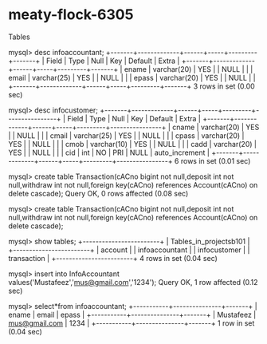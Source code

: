 # meaty-flock-6305


Tables 

mysql> desc infoaccountant;
+-------+-------------+------+-----+---------+-------+
| Field | Type        | Null | Key | Default | Extra |
+-------+-------------+------+-----+---------+-------+
| ename | varchar(20) | YES  |     | NULL    |       |
| email | varchar(25) | YES  |     | NULL    |       |
| epass | varchar(20) | YES  |     | NULL    |       |
+-------+-------------+------+-----+---------+-------+
3 rows in set (0.00 sec)

mysql> desc infocustomer;
+-------+-------------+------+-----+---------+----------------+
| Field | Type        | Null | Key | Default | Extra          |
+-------+-------------+------+-----+---------+----------------+
| cname | varchar(20) | YES  |     | NULL    |                |
| cmail | varchar(25) | YES  |     | NULL    |                |
| cpass | varchar(20) | YES  |     | NULL    |                |
| cmob  | varchar(10) | YES  |     | NULL    |                |
| cadd  | varchar(20) | YES  |     | NULL    |                |
| cid   | int         | NO   | PRI | NULL    | auto_increment |
+-------+-------------+------+-----+---------+----------------+
6 rows in set (0.01 sec)

mysql> create table Transaction(cACno bigint not null,deposit int not null,withdraw int not null,foreign key(cACno) references Account(cACno) on delete cascade);
Query OK, 0 rows affected (0.08 sec)

mysql> create table Transaction(cACno bigint not null,deposit int not null,withdraw int not null,foreign key(cACno) references Account(cACno) on delete cascade);

mysql> show tables;
+------------------------+
| Tables_in_projectsb101 |
+------------------------+
| account                |
| infoaccountant         |
| infocustomer           |
| transaction            |
+------------------------+
4 rows in set (0.04 sec)

mysql> insert into InfoAccountant values('Mustafeez','mus@gmail.com','1234');
Query OK, 1 row affected (0.12 sec)

mysql> select*from infoaccountant;
+-----------+---------------+-------+
| ename     | email         | epass |
+-----------+---------------+-------+
| Mustafeez | mus@gmail.com | 1234  |
+-----------+---------------+-------+
1 row in set (0.04 sec)
